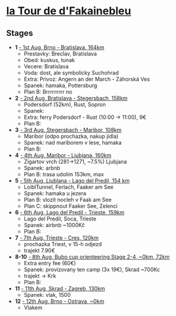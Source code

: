 # [la Tour de d'Fakainebleu](https://en.mapy.cz/turisticka?planovani-trasy&rc=9mMT8xTuNN9n5htx6w-v9mucHxNLdZ9mW3JxMwdo9mKgnxMMt59j1JOxGtFm9hNuzx2zPU9gfH-xG-wm9fcgxxGw0K9e3bCxG2Mu9fJDwxCjav9h8iJx01uJ&rs=muni&rs=osm&rs=osm&rs=osm&rs=osm&rs=osm&rs=osm&rs=osm&rs=osm&rs=osm&rs=osm&rs=osm&ri=5740&ri=1015718708&ri=78327&ri=168559&ri=27257&ri=23581&ri=45353&ri=61659&ri=225732&ri=130070629&ri=31451&ri=1084431158&mrp=%7B%22c%22%3A121%7D&xc=%5B%22CZE%22%2C%22SVK%22%5D&x=15.2863444&y=46.7628895&z=7)

## Stages
* **1** [- 1st Aug, Brno - Bratislava, 164km](https://en.mapy.cz/turisticka?planovani-trasy&rc=9mMT8xTuNN9n5htx6w-v&rs=muni&rs=osm&ri=5740&ri=1015718708&mrp=%7B%22c%22%3A121%7D&xc=%5B%5D&rwp=1%3B9mQDexT1FsbdgxSpPBj21xSXoO9mjvPxR7Mb9m.HpxRVcy5.ZxQ90p5X3xQMpG9mwmgxPQnMld-xPDCp9nO3AxOHjM&x=16.8525070&y=48.4621806&z=8)
  - Prestavky: Breclav, Bratislava
  - Obed: kuskus, tunak
  - Vecere: Bratislava
  - Voda: dost, ale symbolicky Suchohrad
  - Extra: Privoz: Angern an der March - Záhorská Ves 
  - Spanek: hamaka, Pottersburg
  - Plan B: Brrrrrrrrr no
* **2** [- 2nd Aug, Bratislava - Stegersbach, 158km](https://en.mapy.cz/turisticka?planovani-trasy&rc=9n5htx6w-v9mKgnxMMt59kzDyxJN1A&rs=osm&rs=osm&rs=osm&ri=1015718708&ri=27257&ri=23229&mrp=%7B%22c%22%3A121%7D&xc=%5B%5D&rut=1&x=16.6579972&y=47.8132567&z=11)
  - Podersdorf (52km), Rust, Sopron
  - Spanek: 
  - Extra: ferry Podersdorf - Rust (10:00 -> 11:00), 9€
  - Plan B:
* **3** [- 3rd Aug, Stegersbach - Maribor, 108km](https://en.mapy.cz/turisticka?planovani-trasy&rc=9k.SHxJO4R9j1JOxGtFm&rs=osm&rs=osm&ri=1087109067&ri=23581&mrp=%7B%22c%22%3A121%7D&xc=%5B%5D&rwp=1%3B9kzQuxJBR-9kqqAxIr0t9kbg2xIWWhe1HxIATq9k699x4joK1lax4Ppq9jxvvxHuOWbjDdVA9jgXMxHSFO&rut=1&x=16.1047527&y=46.8640328&z=10)
  - Maribor (odpo prochazka, nakup jidla)
  - Spanek: nad mariborem v lese, hamaka 
  - Plan B:
* **4** [- 4th Aug, Maribor - Ljubjana, 160km](https://en.mapy.cz/turisticka?planovani-trasy&rc=9mMT8xTuNN9n5htx6w-v&rs=muni&rs=osm&ri=5740&ri=1015718708&mrp=%7B%22c%22%3A121%7D&xc=%5B%5D&rwp=1%3B9mQDexT1FsbdgxSpPBj21xSXoO9mjvPxR7Mb9m.HpxRVcy5.ZxQ90p5X3xQMpG9mwmgxPQnMld-xPDCp9nO3AxOHjM&x=16.8525070&y=48.4621806&z=8)
  - Zigartov vrch (281->1271, ~7.5%) Ljubjana
  - Spanek: arbnb
  - Plan B: trasa udolim 153km, max 
* **5** [- 5th Aug, Ljublana - Lago del Predil, 154 km](https://en.mapy.cz/turisticka?planovani-trasy&rc=9hNuzx2zPU9gfH-xG-wm9fcgxxGw0K9e3bCxG2Mu&rs=osm&rs=osm&rs=osm&rs=osm&ri=45353&ri=61659&ri=225732&ri=130070629&mrp=%7B%22c%22%3A121%7D&xc=%5B%5D&rut=1&x=13.5873836&y=46.4551599&z=12)
  - LoiblTunnel, Ferlach, Faaker am See
  - Spanek: hamaka u jezera
  - Plan B: vlozit nocleh v Faak am See
  - Plan C: skippnout Faaker See, Zelenci
* **6** [- 6th Aug, Lago del Predil - Trieste, 159km](https://en.mapy.cz/turisticka?planovani-trasy&rc=9e3bCxG2Mu9fDD.xEljD9e-fdxD3De9fJDwxCjav&rs=osm&rs=osm&rs=osm&rs=osm&ri=130070629&ri=28863&ri=93098&ri=31451&mrp=%7B%22c%22%3A121%7D&xc=%5B%5D&x=13.5637526&y=46.4186968&z=15)
  - Lago del Predil, Soca, Trieste
  - Spanek: airbnb ~1000Kč
  - Plan B:
* **7** [- 7th Aug, Trieste - Cres, 120km](https://en.mapy.cz/turisticka?planovani-trasy&rc=9fJDwxCjav9gQSLxAKrC9gXchx0vxG9ghACx0nQClOkx0-B3g1Ox0iCI&rs=osm&rs=osm&rs=osm&rs=osm&rs=osm&rs=osm&ri=31451&ri=1172125088&ri=1094668862&ri=890715&ri=1192851063&ri=1170999868&mrp=%7B%22c%22%3A122%7D&xc=%5B%5D&x=14.2239636&y=45.1706775&z=13)
  - prochazka Triest, v 15-h odjezd
  - trajekt 7.90€
* **8-10** [- 8th Aug, Bubo cup orienteering Stage 2-4, ~0km, 72km]()
  - Extra entry fee (60€)
  - Spanek: provizovany ten camp (3x 19€), Skrad ~700Kc
  - trajekt -> Krk
  - Plan B:
* **11** [- 11th Aug, Skrad - Zagreb, 130km](https://en.mapy.cz/turisticka?planovani-trasy&rc=9mMT8xTuNN9n5htx6w-v&rs=muni&rs=osm&ri=5740&ri=1015718708&mrp=%7B%22c%22%3A121%7D&xc=%5B%5D&rwp=1%3B9mQDexT1FsbdgxSpPBj21xSXoO9mjvPxR7Mb9m.HpxRVcy5.ZxQ90p5X3xQMpG9mwmgxPQnMld-xPDCp9nO3AxOHjM&x=16.8525070&y=48.4621806&z=8)
  - Spanek: vlak, 1500
* **12** [- 12th Aug, Brno - Ostrava, ~0km]()
  - Vlakem
